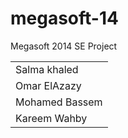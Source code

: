 megasoft-14
===========

Megasoft 2014 SE Project

<table>
	<tr>
		<td>Salma khaled</td>
	</tr>
	<tr>
		<td>Omar ElAzazy</td>
	</tr>
	<tr>
		<td>Mohamed Bassem</td>
	</tr>
	<tr>
		<td>Kareem Wahby</td>
	</tr>
</table>